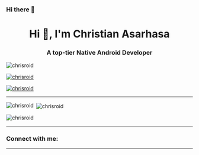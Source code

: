 ### Hi there 👋

<h1 align="center">Hi 👋, I'm Christian Asarhasa</h1>
<h3 align="center">A top-tier Native Android Developer </h3>

<p align="left"> <img src="https://komarev.com/ghpvc/?username=chrisroid&label=Profile%20views&color=0e75b6&style=flat" alt="chrisroid" /> </p>

<p align="left"> <a href="https://github.com/ryo-ma/github-profile-trophy"><img src="https://github-profile-trophy.vercel.app/?username=chrisroid&theme=onedark" alt="chrisroid" /></a> </p>

<p align="left"> <a href="https://twitter.com/chrisroid" target="blank"><img src="https://img.shields.io/twitter/follow/chrisroid?logo=twitter&style=for-the-badge" alt="chrisroid" /></a> </p>

---

<p><img align="left" src="https://github-readme-stats.vercel.app/api/top-langs?username=chrisroid&show_icons=true&locale=en&layout=compact&theme=onedark" alt="chrisroid" /></p>

<p>&nbsp;<img align="center" src="https://github-readme-stats.vercel.app/api?username=chrisroid&show_icons=true&locale=en&theme=onedark" alt="chrisroid" /></p>

<p><img align="center" src="https://github-readme-streak-stats.herokuapp.com/?user=chrisroid&theme=onedark" alt="chrisroid" /></p>

---


<h3 align="left">Connect with me:</h3>



---
